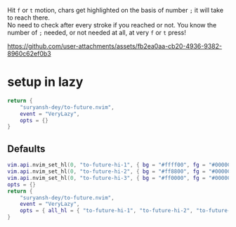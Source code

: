 Hit `f` or `t` motion, chars get highlighted on the basis of number `;` it will take to reach there.  
No need to check after every stroke if you reached or not. You know the number of `;` needed, or not needed at all, at very `f` or `t` press!


https://github.com/user-attachments/assets/fb2ea0aa-cb20-4936-9382-8960c62ef0b3


# setup in lazy
```lua
return {
    "suryansh-dey/to-future.nvim",
    event = "VeryLazy",
    opts = {}
}
```
## Defaults
```lua
vim.api.nvim_set_hl(0, "to-future-hi-1", { bg = "#ffff00", fg = "#000000", bold = true })
vim.api.nvim_set_hl(0, "to-future-hi-2", { bg = "#ff8800", fg = "#000000", bold = true })
vim.api.nvim_set_hl(0, "to-future-hi-3", { bg = "#ff0000", fg = "#000000", bold = true })
opts = {}
return {
    "suryansh-dey/to-future.nvim",
    event = "VeryLazy",
    opts = { all_hl = { "to-future-hi-1", "to-future-hi-2", "to-future-hi-3", "Comment" } },
}
```
